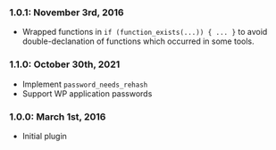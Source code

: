 ### 1.0.1: November 3rd, 2016

* Wrapped functions in `if (function_exists(...)) { ... }` to avoid double-declanation of functions which occurred in some tools.

### 1.1.0: October 30th, 2021

* Implement `password_needs_rehash`
* Support WP application passwords

### 1.0.0: March 1st, 2016

* Initial plugin
